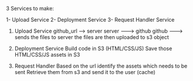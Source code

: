 3 Services to make:

1- Upload Service
2- Deployment Service
3- Request Handler Service


1. Upload Service
    github_url --> server
    server ---> github
    github ---> sends the files to server
    the files are then uploaded to s3 object

2. Deployment Service
    Build code in S3  (HTML/CSS/JS)
    Save those HTML/CSS/JS assets in S3

3. Request Handler
    Based on the url identify the assets which needs to be sent
    Retrieve them from s3 and send it to the user (cache)